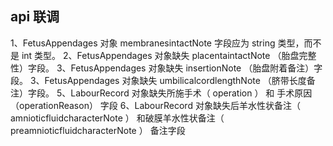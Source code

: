## api 联调
1、FetusAppendages 对象 membranesintactNote 字段应为 string 类型，而不是 int 类型。
2、FetusAppendages 对象缺失 placentaintactNote （胎盘完整性）字段。
3、FetusAppendages 对象缺失 insertionNote （胎盘附着备注）字段。
3、FetusAppendages 对象缺失 umbilicalcordlengthNote （脐带长度备注）字段。
5、LabourRecord 对象缺失所施手术（ operation ） 和 手术原因（operationReason） 字段
6、LabourRecord 对象缺失后羊水性状备注（ amnioticfluidcharacterNote ） 和破膜羊水性状备注（ preamnioticfluidcharacterNote ） 备注字段
